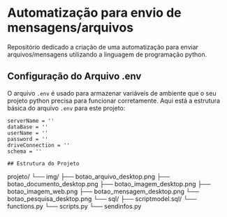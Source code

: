 # Automatização para envio de mensagens/arquivos
Repositório dedicado a criação de uma automatização para enviar arquivos/mensagens utilizando a linguagem de programação python.

## Configuração do Arquivo .env
O arquivo `.env` é usado para armazenar variáveis de ambiente que o seu projeto python precisa para funcionar corretamente.
Aqui está a estrutura básica do arquivo `.env` para este projeto:

```dotenv
serverName = ''
dataBase = ''
userName = ''
password = ''
driveConnection = ''
schema = ''

## Estrutura do Projeto
```
projeto/
└── img/
    ├── botao_arquivo_desktop.png
    ├── botao_documento_desktop.png
    ├── botao_imagem_desktop.png
    ├── botao_imagem_web.png
    ├── botao_mensagem_desktop.png
    └── botao_pesquisa_desktop.png
└── sql/
    ├── scriptmodel.sql/
└── functions.py
└── scripts.py
└── sendinfos.py
```